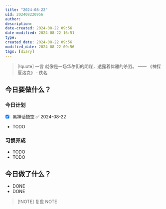 ```yaml
---
title: "2024-08-22"
uid: 202408220956
author: 
description: 
date-created: 2024-08-22 09:56
date-modified: 2024-08-22 16:51
type: 
created_date: 2024-08-22 09:56
modified_date: 2024-08-22 09:56
tags: [diary]
---
```


> [!quote] 一言
 就像是一场华尔街的阴谋，透露着优雅的杀戮。 —— 《神探夏洛克》 · 佚名

## 今日要做什么？

### 今日计划
- [x] 黑神话悟空 ✅ 2024-08-22
- TODO

### 习惯养成
- TODO
- TODO

## 今日做了什么？
- DONE
- DONE

> [!NOTE] 复盘
> NOTE
